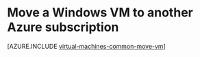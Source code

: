 <properties
	pageTitle="Move a Windows VM to another subscription | Azure"
	description="Move a Windows VM to another Azure subscription in the Resource Manager deployment model."
	services="virtual-machines-windows"
	documentationCenter=""
	authors="cynthn"
	manager="timlt"
	editor=""
	tags="azure-resource-manager"/>

<tags
	ms.service="virtual-machines-windows"
	ms.date="07/06/2016"
	wacn.date=""/>

	


# Move a Windows VM to another Azure subscription 

[AZURE.INCLUDE [virtual-machines-common-move-vm](../includes/virtual-machines-common-move-vm.md)]